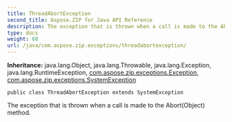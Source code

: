```yaml
---
title: ThreadAbortException
second_title: Aspose.ZIP for Java API Reference
description: The exception that is thrown when a call is made to the Abort(Object) method.
type: docs
weight: 60
url: /java/com.aspose.zip.exceptions/threadabortexception/
---
```


**Inheritance:**
java.lang.Object, java.lang.Throwable, java.lang.Exception, java.lang.RuntimeException, [com.aspose.zip.exceptions.Exception](../../com.aspose.zip.exceptions/exception), [com.aspose.zip.exceptions.SystemException](../../com.aspose.zip.exceptions/systemexception)
```
public class ThreadAbortException extends SystemException
```

The exception that is thrown when a call is made to the Abort(Object) method.
